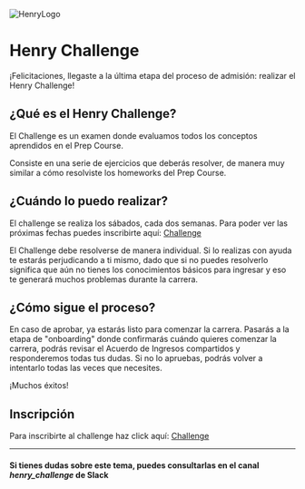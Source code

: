 ![HenryLogo](https://d31uz8lwfmyn8g.cloudfront.net/Assets/logo-henry-white-lg.png)

# Henry Challenge

¡Felicitaciones, llegaste a la última etapa del proceso de admisión: realizar el Henry Challenge!

## ¿Qué es el Henry Challenge?

El Challenge es un examen donde evaluamos todos los conceptos aprendidos en el Prep Course.

Consiste en una serie de ejercicios que deberás resolver, de manera muy similar a cómo resolviste los homeworks del Prep Course.

## ¿Cuándo lo puedo realizar?

El challenge se realiza los sábados, cada dos semanas. Para poder ver las próximas fechas puedes inscribirte aquí: [Challenge](http://challenge.prep.soyhenry.com)

El Challenge debe resolverse de manera individual. Si lo realizas con ayuda te estarás perjudicando a ti mismo, dado que si no puedes resolverlo significa que aún no tienes los conocimientos básicos para ingresar y eso te generará muchos problemas durante la carrera.

## ¿Cómo sigue el proceso?

En caso de aprobar, ya estarás listo para comenzar la carrera. Pasarás a la etapa de "onboarding" donde confirmarás cuándo quieres comenzar la carrera, podrás revisar el Acuerdo de Ingresos compartidos y responderemos todas tus dudas. Si no lo apruebas, podrás volver a intentarlo todas las veces que necesites.

¡Muchos éxitos!

## Inscripción

Para inscribirte al challenge haz click aquí: [Challenge](http://challenge.prep.soyhenry.com)

---

#### Si tienes dudas sobre este tema, puedes consultarlas en el canal ***henry_challenge*** de Slack